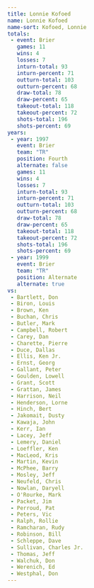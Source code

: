 ```yaml
---
title: Lonnie Kofoed
name: Lonnie Kofoed
name-sort: Kofoed, Lonnie
totals:
 - event: Brier
   games: 11
   wins: 4
   losses: 7
   inturn-total: 93
   inturn-percent: 71
   outturn-total: 103
   outturn-percent: 68
   draw-total: 78
   draw-percent: 65
   takeout-total: 118
   takeout-percent: 72
   shots-total: 196
   shots-percent: 69
years:
 - year: 1997
   event: Brier
   team: "TR"
   position: Fourth
   alternate: false
   games: 11
   wins: 4
   losses: 7
   inturn-total: 93
   inturn-percent: 71
   outturn-total: 103
   outturn-percent: 68
   draw-total: 78
   draw-percent: 65
   takeout-total: 118
   takeout-percent: 72
   shots-total: 196
   shots-percent: 69
 - year: 1999
   event: Brier
   team: "TR"
   position: Alternate
   alternate: true
vs:
 - Bartlett, Don
 - Biron, Louis
 - Brown, Ken
 - Buchan, Chris
 - Butler, Mark
 - Campbell, Robert
 - Carey, Dan
 - Charette, Pierre
 - Duce, Dallas
 - Ellis, Ken Jr.
 - Ernst, Georg
 - Gallant, Peter
 - Goulden, Lowell
 - Grant, Scott
 - Grattan, James
 - Harrison, Neil
 - Henderson, Lorne
 - Hinch, Bert
 - Jakomait, Dusty
 - Kawaja, John
 - Kerr, Ian
 - Lacey, Jeff
 - Lemery, Daniel
 - Loeffler, Ken
 - MacLeod, Kris
 - Martin, Kevin
 - McPhee, Barry
 - Mosley, Jeff
 - Neufeld, Chris
 - Nowlan, Daryell
 - O'Rourke, Mark
 - Packet, Jim
 - Perroud, Pat
 - Peters, Vic
 - Ralph, Rollie
 - Ramcharan, Rudy
 - Robinson, Bill
 - Schleppe, Dave
 - Sullivan, Charles Jr.
 - Thomas, Jeff
 - Walchuk, Don
 - Werenich, Ed
 - Westphal, Don
---
```

